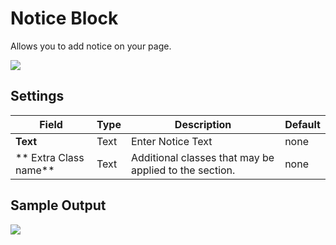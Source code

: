 # Notice Block

Allows you to add notice on your page.

![](http://transvelo.github.io/docs/techmarket/images/notice-block-setting.png)

## Settings

| Field | Type | Description | Default
| -- | -- | -- | -- |
| **Text** | Text | Enter Notice Text | none
| ** Extra Class name** | Text | Additional classes that may be applied to the section. | none


## Sample Output

![](http://transvelo.github.io/docs/techmarket/images/output-notice-block.png)

